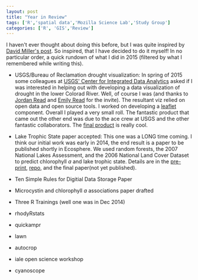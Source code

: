 ```yaml
---
layout: post
title: "Year in Review"
tags: ['R','spatial data','Mozilla Science Lab','Study Group']
categories: ['R', 'GIS','Review']
---
```


I haven't ever thought about doing this before, but I was quite inspired by [David Miller's post](http://converged.yt/posts/yearnotes-2015/).  So inspired, that I have decided to do it myself!  In no particular order, a quick rundown of what I did in 2015 (filtered by what I remembered while writing this).

- USGS/Bureau of Reclamation drought visualization: In spring of 2015 some colleagues  at [USGS' Center for Integrated Data Analytics](http://cida.usgs.gov/) asked if I was interested in helping out with developing a data visualization of drought in the lower Colorad River.  Well, of course I was (and thanks to [Jordan Read](http://cida.usgs.gov/people/jread.html) and [Emily Read](http://cida.usgs.gov/people/eread.html) for the invite).  The resultant viz relied on open data and open source tools.  I worked on developing a [leaflet]() component.  Overall I played a very small roll.  The fantastic product that came out the other end was due to the ace crew at USGS and the other fantastic collaborators.  The [final product](https://www.doi.gov/water/owdi.cr.drought/en/index.html) is really cool. 

- Lake Trophic State paper accepted: This one was a LONG time coming.  I think our initial work was early in 2014, the end result is a paper to be published shortly in Ecosphere.  We used random forests, the 2007 National Lakes Assessment, and the 2006 National Land Cover Dataset to predict chlorophyll *a* and lake trophic state.  Details are in the [pre-print](), [repo](), and the final paper(not yet published).

- Ten Simple Rules for Digitial Data Storage Paper
- Microcystin and chlorophyll *a* associations paper drafted 
- Three R Trainings (well one was in Dec 2014)
- rhodyRstats
- quickampr
- lawn
- autocrop
- iale open science workshop
- cyanoscope






